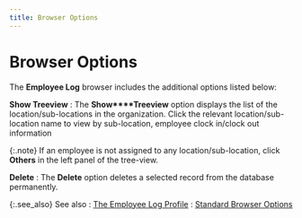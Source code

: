 ```yaml
---
title: Browser Options
---
```


# Browser Options


The **Employee Log** browser includes  the additional options listed below:


**Show Treeview**
: The **Show****Treeview** option displays the list  of the location/sub-locations in the organization. Click the relevant  location/sub-location name to view by sub-location, employee clock in/clock  out information


{:.note}
If an employee is not assigned to any location/sub-location,  click **Others** in the left  panel of the tree-view.


**Delete**
: The **Delete** option  deletes a selected record from the database permanently.


{:.see_also}
See also
: [The Employee  Log Profile]({{site.tc_baseurl}}/employees/employee-time-log/the_employee_log_profile.html)
: [Standard  Browser Options]({{site.wwe_chm}}/everest-client/ui/browsers/standard_browser_options.html)
